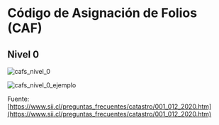 # Código de Asignación de Folios (CAF)

## Nivel 0

![cafs_nivel_0](http://www.plantuml.com/plantuml/proxy?src=https://raw.githubusercontent.com/mliulion/sii-uml/main/caf/cafs_nivel_0.puml)


![cafs_nivel_0_ejemplo](http://www.plantuml.com/plantuml/proxy?src=https://raw.githubusercontent.com/mliulion/sii-uml/main/caf/cafs_nivel_0_ejemplo.puml)


Fuente: [https://www.sii.cl/preguntas_frecuentes/catastro/001_012_2020.htm](https://www.sii.cl/preguntas_frecuentes/catastro/001_012_2020.htm)
